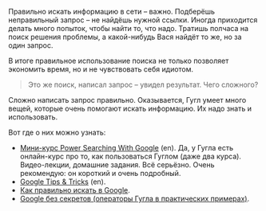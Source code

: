Правильно искать информацию в сети – важно. Подберёшь неправильный запрос – не найдёшь нужной ссылки.
Иногда приходится делать много попыток, чтобы найти то, что надо. Тратишь полчаса на поиск решения проблемы,
а какой-нибудь Вася найдёт то же, но за один запрос.

В итоге правильное использование поиска не только позволяет экономить время, но и не чувствовать себя идиотом.

> Это же поиск, написал запрос – увидел результат. Чего сложного?

Сложно написать запрос правильно. Оказывается, Гугл умеет много вещей, которые очень помогают искать информацию.
Их надо знать и использовать.

Вот где о них можно узнать:

- [Мини-курс Power Searching With Google](https://coursebuilder.withgoogle.com/sample/course) (en). Да, у Гугла есть
онлайн-курс про то, как пользоваться Гуглом (даже два курса). Видео-лекции, домашние задания. Всё серьёзно.
Очень рекомендую: он короткий и очень подробный.
- [Google Tips & Tricks](https://www.google.com/intl/en_us/insidesearch/tipstricks/all.html) (en).
- [Как правильно искать в Google](https://habrahabr.ru/sandbox/46956/).
- [Google без секретов (операторы Гугла в практических примерах)](http://it2b.ru/blog/arhiv/761.html).
